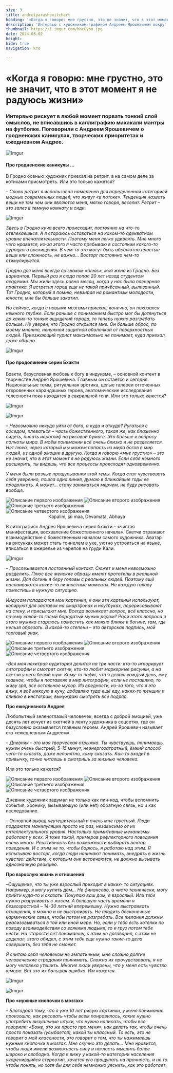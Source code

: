 ```yaml
---
size: 3
title: andreiyarashevitchart
heading: '«Когда я говорю: мне грустно, это не значит, что в этот момент я не радуюсь жизни»'
description: 'Интервью с художником-графиком Андреем Ярошевичем вокруг слова кажется. Поговорили о гродненских каникулах, творческих приоритетах и ежедневном Андрее'
thumbnail: https://i.imgur.com/hhcGybu.jpg
date: 2024-08-02
height: 
hide: true
navigation: Кто

---
```

# **«Когда я говорю: мне грустно, это не значит, что в этот момент я не радуюсь жизни»**

### Интервью рискует в любой момент порвать тонкий слой смыслов, не вписавшись в каллиграфию махакали мантры на футболке. Поговорили с Андреем Ярошевичем о гродненских каникулах, творческих приоритетах и ежедневном Андрее.

![Imgur](https://i.imgur.com/hhcGybu.jpg)

#### Про гродненские каникулы …

В Гродно осенью художник приехал на ретрит, а на самом деле за котиками присмотреть. Или это только кажется?

– _Слово ретрит я использовал намеренно для определенной категорией модных современных людей, что живут «в потоке». Тенденция назвать вещи не тем чем они являются меня, мягко говоря, веселит. Ретрит – это залез в темную комнату и сиди._

![Imgur](https://i.imgur.com/3h7LIgQ.jpg)

_Здесь в Гродно куча всего происходит, постоянно на что-то отвлекаешься. А я стараюсь оставаться на каком-то адекватном уровне впечатлительности. Поэтому меня легко удивлять. Мне много чего нравится, из-за этого я часто пребываю в состоянии какого-то дурацкого восхищения. В чем-то это могут быть абсолютно простые вещи или сложность, не важно… Восторг постоянно чем-то стимулируется._

_Гродно для меня всегда со знаком «плюс», моя жена из Гродно. Без вариантов. Первый раз я сюда попал 20 лет назад студентом академии. Мы жили здесь ровно месяц, когда у нас была пленэрная практика.  Я встретил город еще не такой причёсанный, вылизанный. Тот Гродно, который я помню, невзирая на романтизм молодости, юности, мне бы больше закатил._ 

_Но сейчас, когда с новыми мозгами приехал, конечно, он показался немного глубже. Если раньше с пониманием быстро мог бы дотянуться до каких-то тонких ощущений города, то теперь нужно разгребать больше. Не уверен, что Гродно открылся мне. Он больше оброс, по моему мнению, ненужной защитной оболочкой от поверхностных людей. Приезжающий турист максимально не понимает, куда приехал, даже обидно._

![Imgur](https://i.imgur.com/O3n43oW.jpg)

#### Про продолжение серии Бхакти

Бхакти, безусловная любовь к богу в индуизме, – основной контент в творчестве Андрея Ярошевича. Главным он остаётся и сегодня. Национальные темы, ритуальная эротика, целые галереи отточенных откровенных карандашных героев, анатомические исследования телесности пока находятся в сакральной тени.
Или это только кажется?

![Imgur](https://i.imgur.com/4BXPlT5.jpg)

![Imgur](https://i.imgur.com/VB0d3fa.jpg)

– _Невозможно никуда уйти от бога, а куда и откуда? Ругаться с соседом, плеваться – часть божественного, такая же, как блаженно сидеть, писать иероглиф на рисовой бумаге. Это больше к вопросу полноты мира. В моём понимании всё очень близко и не разделяется. Нет люка, через который мы можем попасть из мира богов в мир людей, из одной эмоции в другую. Когда я говорю «мне грустно» – это не значит, что в этот момент я не радуюсь жизни. Если себя немного расширить, ты видишь, что все процессы происходят одновременно._ 

_У меня были разные прощупывания этой темы. Когда стал чувствовать себя уверенно, пошла одна линия, думаю в ближайшие годы ее продолжать. А может… стану заниматься мерчем, не буду рисовать вообще._

<div class="gallery4">
<img src="https://i.imgur.com/MbDAb7L.jpeg" alt="Описание первого изображения"> 
<img src="https://i.imgur.com/U1zMHXn.jpeg" alt="Описание второго изображения"> 
<img src="https://i.imgur.com/wo4UVaA.jpeg" alt="Описание третьего изображения">
<img src="https://i.imgur.com/e7ViK9C.jpeg" alt="Описание четвертого изображения"> 
</div>
<center>Kapalini, jai maa, Devamata, Abhaya</center>

В литографиях Андрея Ярошевича серия бхакти – «чистая манифестация, восхваление божественного начала». Скетчи отражают взаимодействие с божественным началом самого художника. Аватар на рисунках может стать тоннелем в ухе, уютно устроиться на языке, вписаться в ожерелье из черепов на груди Кали.

![Imgur](https://i.imgur.com/f7FPxE6.jpg)

– _Прослеживается постоянный контакт. Сюжет и меня невозможно разделить. Плюс все женские образы имеют прототипы в реальной жизни. Для богинь я беру головы с реальных людей. Поэтому ещё наслаиваются какие-то личностные моменты. Не каждую голову поместишь в нужную ситуацию._

_Индусам попадаются мои картинки, и они эти картинки используют, копируют для заставок на смартфонах и ноутбуках, перерисовывают на стену, и присылают мне. Всегда возникает вопрос, всё классно, но почему какой-то голый бородатый мужик рядом? Ради этого вопроса я этого мужика стараюсь поместить как можно ближе к богине, там, где нельзя обрезать. В какой-то степени – это авторская подпись, мой торговый знак._ 

<div class="gallery4">
<img src="https://i.imgur.com/PsYwPRM.jpeg" alt="Описание первого изображения"> 
<img src="https://i.imgur.com/FDiPkqr.jpeg" alt="Описание второго изображения"> 
<img src="https://i.imgur.com/M2kLctC.jpeg" alt="Описание третьего изображения"> 
<img src="https://i.imgur.com/zdRoxfY.jpeg" alt="Описание четвертого изображения"> 
</div>

–_Вся моя нехитрая аудитория делится на три части: кто-то игнорирует литографии и смотрит скетчи, кто-то любит маркерные рисунки, а на скетчи у него белый шум. Кому-то пофиг, что я делаю каждый день, ему главное, чтобы я поставлял в мир литографии, если не поставляю, то живу зря, все остальное мусор. Из вредности, из-за того, что я это вижу, я всё миксую в кучу, добавляю туда ещё еду, каких-то женщин и сливаю в инстаграм, вынуждаю смотреть всё подряд._ 

**Про ежедневного Андрея**

Любопытный зеленоглазый человечек, всегда с доброй эмоцией, уже десять лет кочует из скетчей в ленту художника в соцсетях, где он безусловно оказывается главным героем. Андрей Ярошевич называет его «ежедневным Андреем».

– _Дневник – это моя творческая отрыжка. Ты чувствуешь, понимаешь, нужен очень быстрый, 5-15 минут, неэнергозатратный, ёмкий способ чего-то сказать, даже непонятно, кому сказать. Как-то входит в привычку, точно читаешь и смотришь за жизнью человека._ 

Или это только кажется?

<div class="gallery4">
<img src="https://i.imgur.com/Ei6132F.jpeg" alt="Описание первого изображения"> 
<img src="https://i.imgur.com/pDtnRpf.jpeg" alt="Описание второго изображения"> 
<img src="https://i.imgur.com/rJTTpfv.jpeg" alt="Описание третьего изображения"> 
<img src="https://i.imgur.com/aokOIjP.jpeg" alt="Описание четвертого изображения"> 
</div>

Дневник художник задумал не только как пин-код, чтобы вспомнить события, хронику, вызывающую (или нет) обратную связь, но и как исследование. 

– _Основной вывод неутешительный и очень мне грустный. Люди поддаются манипуляции просто на раз, независимо от их интеллектуального уровня. Настолько примитивные механизмы работают у всех. Я тоже такой, примеров рефлекторного поведения очень много. Реактивность без возможности выбирать вектор поведения. И с этим не то, чтобы борюсь, я работаю над этим. Я испытываю восторг, когда люди начинают понимать, внедрять в жизнь чувство: действие, с которым они встречаются, не должно вызывать однозначную реакцию_.

**Про взрослую жизнь и отношения**

–_Ощущение, что ты уже взрослый приходит в каких- то ситуациях. Например, я могу купить дом… Не финансово, а чисто технически, могу прийти куда-то и сказать: Покупаю ваш дом, я взрослый. Или тебе нужно разруливать с жэсом. А большую часть времени я безвозрастной – 14-30 летний вперемешку. 
Нужно выстраивать отношения, а можно и не выстраивать. Не плодить бесконечные кармические связи, чтобы потом не разгребать. Все желания должны реализовываться в той или иной мере. Но, если у тебя есть хотелки по поводу взаимодействия со всякими людьми, то и груз потом тебе нести. На старости лет понимаешь, с этим не договорил, с этим не доделал, этого обидел, с этим тебе еще нужно такие-то дела совершить, без тебя не сможет._ 

_Я считаю себя человеком не эмпатичным, мне сложно долгие человеческие страдания принимать. Сложно их прочувствовать, я не могу человека утешить. Многие люди уверены, что у меня есть чувство юмора. Вот это их большая ошибка. Им кажется._

![Imgur](https://i.imgur.com/Wc4NRSd.jpg)

![Imgur](https://i.imgur.com/h2Fb6T1.jpg)

**Про «нужные кнопочки в мозгах»**

– _Благодаря тому, что я уже 10 лет рисую картинки, у меня понимание произошло, как рисовать чтобы всем понравилось, какие нужно употребить визуальные штуки, что нужно написать, чтобы все говорили: «Боже, это же просто про меня», как делать так, чтобы очень просто показать (улыбается), какой ты классный. То есть, это не говорит о мой классности, это говорит о том, что ты нажимаешь нужные кнопочки в мозгах. Мне скучно это делать… 
Мне нравится, чтобы люди имели возможность силу и наглость мыслить более широко и свободно. Когда я вижу у какой-то категории населения укоренившийся стереотип, хочется его прощупать на прочность, и не то чтобы понять, но хотя бы для себя немножко уяснить, как это работает_.

